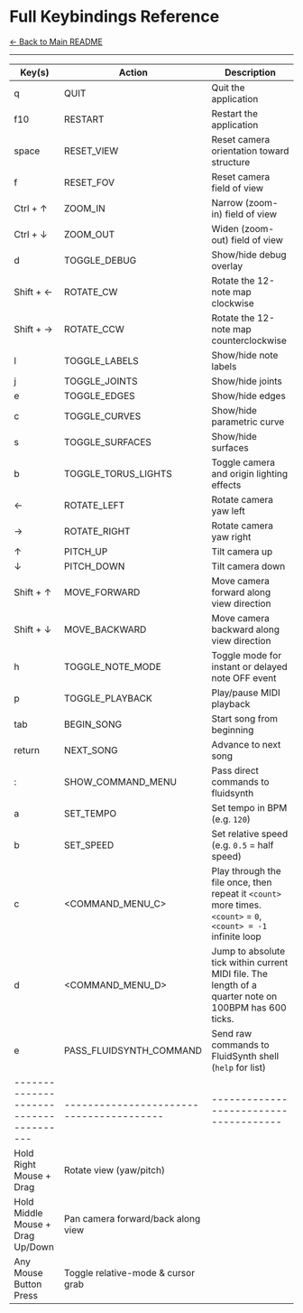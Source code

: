 # Full Keybindings Reference

[← Back to Main README](../README.md)

---

| Key(s)         | Action                  | Description                            |
|----------------|-------------------------|----------------------------------------|
| q              | QUIT                    | Quit the application                   |
| f10            | RESTART                 | Restart the application                |
| space          | RESET_VIEW              | Reset camera orientation toward structure               |
| f              | RESET_FOV               | Reset camera field of view             |
| Ctrl + ↑         | ZOOM_IN          | Narrow (zoom-in) field of view               |
| Ctrl + ↓         | ZOOM_OUT         | Widen (zoom-out) field of view               |
| d              | TOGGLE_DEBUG            | Show/hide debug overlay                |
| Shift + ←      | ROTATE_CW               | Rotate the 12-note map clockwise       |
| Shift + →      | ROTATE_CCW              | Rotate the 12-note map counterclockwise|
| l              | TOGGLE_LABELS           | Show/hide note labels                  |
| j              | TOGGLE_JOINTS           | Show/hide joints                |
| e              | TOGGLE_EDGES            | Show/hide edges                   |
| c              | TOGGLE_CURVES           | Show/hide parametric curve               |
| s              | TOGGLE_SURFACES         | Show/hide surfaces               |
| b              | TOGGLE_TORUS_LIGHTS     | Toggle camera and origin lighting effects          |
| ←                | ROTATE_LEFT      | Rotate camera yaw left                       |
| →                | ROTATE_RIGHT     | Rotate camera yaw right                      |
| ↑                | PITCH_UP         | Tilt camera up                               |
| ↓                | PITCH_DOWN       | Tilt camera down                             |
| Shift + ↑        | MOVE_FORWARD     | Move camera forward along view direction     |
| Shift + ↓        | MOVE_BACKWARD    | Move camera backward along view direction    |
| h              | TOGGLE_NOTE_MODE        | Toggle mode for instant or delayed note OFF event                       |
| p              | TOGGLE_PLAYBACK         | Play/pause MIDI playback               |
| tab            | BEGIN_SONG              | Start song from beginning              |
| return         | NEXT_SONG               | Advance to next song                   |
| :              | SHOW_COMMAND_MENU       | Pass direct commands to fluidsynth                  |
| a                | SET_TEMPO                | Set tempo in BPM (e.g. `120`)                       |
| b                | SET_SPEED                | Set relative speed (e.g. `0.5` = half speed)        |
| c                | <COMMAND_MENU_C>         | Play through the file once, then repeat it `<count>` more times. `<count>` = `0`, `<count> = -1` infinite loop |
| d                | <COMMAND_MENU_D>         | Jump to absolute tick within current MIDI file. The length of a quarter note on 100BPM has 600 ticks.|
| e                | PASS_FLUIDSYNTH_COMMAND  | Send raw commands to FluidSynth shell (`help` for list) |
|--------------------------------------|----------------------------------------|--------------------------------------|
| Hold Right Mouse + Drag              | Rotate view (yaw/pitch)                |                                      |
| Hold Middle Mouse + Drag Up/Down     | Pan camera forward/back along view     |                                      |
| Any Mouse Button Press               | Toggle relative-mode & cursor grab     |                                      |
